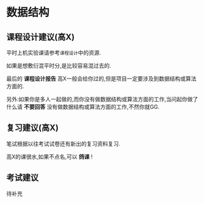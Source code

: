 # 数据结构

## 课程设计建议(高X)

平时上机实验课请参考`课程设计`中的资源.

如果是想敷衍混平时分,是比较容易混过去的.

最后的 **课程设计报告** 高X一般会给你过的,但是项目一定要涉及到数据结构或算法方面的.

另外:如果你是多人一起做的,而你没有做数据结构或算法方面的工作,当问起你做了什么请 **不要回答** 没有做数据结构或算法方面的工作,不然你就GG.

## 复习建议(高X)

笔试根据以往考试试卷还有新出的复习资料复习.

高X的课很水,如果不点名,可以 **鸽课** !

## 考试建议

待补充

